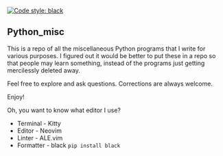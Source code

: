 [![Code style: black](https://img.shields.io/badge/code%20style-black-000000.svg)](https://github.com/psf/black)

## Python_misc

This is a repo of all the miscellaneous Python programs that I write for various purposes. I figured out it would be better to put these in a repo so that people may learn something, instead of the programs just getting mercilessly deleted away.


Feel free to explore and ask questions. Corrections are always welcome.

Enjoy!

Oh, you want to know what editor I use?
* Terminal  - Kitty
* Editor    - Neovim
* Linter    - ALE.vim
* Formatter - black   `pip install black`
